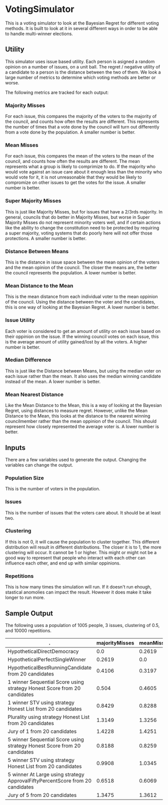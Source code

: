 # VotingSimulator

 This is a voting simulator to look at the Bayesian Regret for different voting methods. It is built to look at it in several different ways in order to be able to handle multi-winner elections.

## Utility

 This simulator uses issue based utility. Each person is asigned a random opinion on a number of issues, on a unit ball. The regret / negative utility of a candidate to a person is the distance between the two of them. We look a large number of metrics to determine which voting methods are better or worse.

The following metrics are tracked for each output:

### Majority Misses

 For each issue, this compares the majority of the voters to the majority of the council, and counts how often the results are different. This represents the number of times that a vote done by the council will turn out differently from a vote done by the population. A smaller number is better.

### Mean Misses

 For each issue, this compares the mean of the voters to the mean of the council, and counts how often the results are different. The mean represents what a group is likely to comprimize to do. If the majority who would vote against an issue care about it enough less than the minority who would vote for it, it is not unreasonable that they would be likely to compromize on other issues to get the votes for the issue. A smaller number is better.

### Super Majority Misses

 This is just like Majority Misses, but for issues that have a 2/3rds majority. In general, councils that do better in Majority Misses, but worse in Super Majority Misses do not represent minority voters well, and if certain actions like the ability to change the constitution need to be protected by requiring a super majority, voting systems that do poorly here will not offer those protections. A smaller number is better.

### Distance Between Means

 This is the distance in issue space between the mean opinion of the voters and the mean opinion of the council. The closer the means are, the better the council represents the population. A lower number is better.

### Mean Distance to the Mean

 This is the mean distance from each individual voter to the mean oppinion of the council. Using the distance between the voter and the candidates, this is one way of looking at the Bayesian Regret. A lower number is better.

### Issue Utility

 Each voter is considered to get an amount of utility on each issue based on their oppinion on the issue. If the winning council votes on each issue, this is the average amount of utility gained/lost by all the voters. A higher number is better.

### Median Difference

 This is just like the Distance between Means, but using the median voter on each issue rather than the mean. It also uses the median winning candidate instead of the mean. A lower number is better.

### Mean Nearest Distance

 Like the Mean Distance to the Mean, this is a way of looking at the Bayesian Regret, using distances to measure regret. However, unlike the Mean Distance to the Mean, this looks at the distance to the nearest winning councilmember rather than the mean oppinion of the council. This should represent how closely represented the average voter is. A lower number is better.


## Inputs

There are a few variables used to generate the output. Changing the variables can change the output.

### Population Size

This is the number of voters in the population.

### Issues

This is the number of issues that the voters care about. It should be at least two.

### Clustering

If this is not 0, it will cause the population to cluster together. This different distribution will result in different distributions. The closer it is to 1, the more clustering will occur. It cannot be 1 or higher. This might or might not be a good way to represent that people who interact with each other can influence each other, and end up with similar oppinions.

### Repetitions

This is how many times the simulation will run. If it doesn't run ehough, stastical anomolies can impact the result. However it does make it take longer to run more.


## Sample Output

 The following uses a population of 1005 people, 3 issues, clustering of 0.5, and 10000 repetitions. 



. | majorityMisses | meanMisses | superMajorityMisses | distBetwenMeans | meanDistToMean | issueUtility | medianDiff | meanNearestDist
 ---  |  ---  |  ---  |  ---  |  ---  |  ---  |  ---  |  ---  |  --- 
HypotheticalDirectDemocracy | 0.0 | 0.2619 | 0.0 | 0.0 | 0.9964248670458794 | 0.09735401454732055 | 0.0 | 0.0
HypotheticalPerfectSingleWinner | 0.2619 | 0.0 | 3.0 | 0.0 | 0.9964248670458794 | 0.10117888669758104 | 0.06385825772869644 | 0.9964248670458794
HypotheticalBestRunningCandidate from 20 candidates | 0.4106 | 0.3197 | 3.0 | 0.9380656727578127 | 1.2809621483683586 | 0.09426070621041581 | 0.8896993644770255 | 1.2809621483683586
1 winner Sequential Score using strategy Honest Score from 20 candidates | 0.504 | 0.4605 | 3.0 | 0.9423936196073551 | 1.2817343567609787 | 0.08931136899880367 | 0.8973600646054787 | 1.2817343567609787
1 winner STV using strategy Honest List from 20 candidates | 0.8429 | 0.8288 | 3.0 | 0.9605298937754154 | 1.294580454993248 | 0.06419059378530365 | 0.9316027673393086 | 1.294580454993248
Plurality using strategy Honest List from 20 candidates | 1.3149 | 1.3256 | 3.0 | 0.9901088430259988 | 1.320308627998829 | 0.018171509072708432 | 0.9842328885972673 | 1.320308627998829
Jury of 1 from 20 candidates | 1.4228 | 1.4251 | 3.0 | 0.996983514211096 | 1.3281755145907401 | 0.007461371410469292 | 0.9973684619768843 | 1.3281755145907401
5 winner Sequential Score using strategy Honest Score from 20 candidates | 0.8188 | 0.8259 | 0.342 | 0.16058953896015418 | 1.0034566716074944 | 0.06457793797044432 | 0.4939622733249753 | 0.6713871244490147
5 winner STV using strategy Honest List from 20 candidates | 0.9908 | 1.0345 | 0.1782 | 0.14012827164725486 | 1.0029452415764333 | 0.04765630923322169 | 0.4455776657442424 | 0.6036514595210553
5 winner At Large using strategy ApprovalFiftyPercentScore from 20 candidates | 0.6518 | 0.6069 | 1.9019 | 0.6237528719981961 | 1.1265424895524978 | 0.08049156831394066 | 0.7391555922904786 | 0.8511210862398148
Jury of 5 from 20 candidates | 1.3475 | 1.3612 | 1.1497 | 0.4151812811722739 | 1.0628834990799427 | 0.015420344088407001 | 0.6551210885636344 | 0.729687903881073

